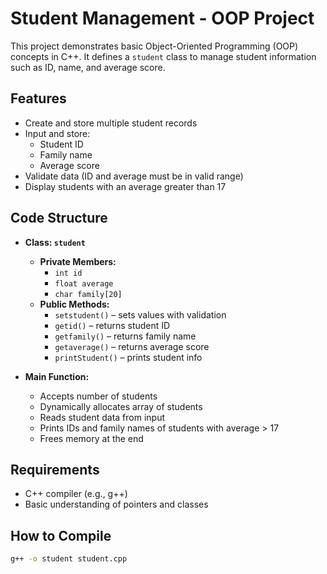 # Student Management - OOP Project

This project demonstrates basic Object-Oriented Programming (OOP) concepts in C++. It defines a `student` class to manage student information such as ID, name, and average score.

## Features

- Create and store multiple student records
- Input and store:
  - Student ID
  - Family name
  - Average score
- Validate data (ID and average must be in valid range)
- Display students with an average greater than 17

## Code Structure

- **Class: `student`**
  - **Private Members:**
    - `int id`
    - `float average`
    - `char family[20]`
  - **Public Methods:**
    - `setstudent()` – sets values with validation
    - `getid()` – returns student ID
    - `getfamily()` – returns family name
    - `getaverage()` – returns average score
    - `printStudent()` – prints student info

- **Main Function:**
  - Accepts number of students
  - Dynamically allocates array of students
  - Reads student data from input
  - Prints IDs and family names of students with average > 17
  - Frees memory at the end


## Requirements

- C++ compiler (e.g., g++)
- Basic understanding of pointers and classes

## How to Compile

```bash
g++ -o student student.cpp



